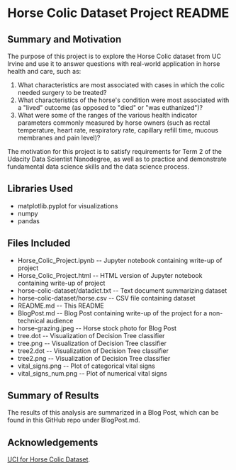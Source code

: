 # Horse Colic Dataset Project README

## Summary and Motivation

The purpose of this project is to explore the Horse Colic dataset from UC Irvine and use it to answer questions with real-world application in horse health and care, such as:

1. What characteristics are most associated with cases in which the colic needed surgery to be treated? 
2. What characteristics of the horse's condition were most associated with a "lived" outcome (as opposed to "died" or "was euthanized")?
3. What were some of the ranges of the various health indicator parameters commonly measured by horse owners (such as rectal temperature, heart rate, respiratory rate, capillary refill time, mucous membranes and pain level)?

The motivation for this project is to satisfy requirements for Term 2 of the Udacity Data Scientist Nanodegree, as well as to practice and demonstrate fundamental data science skills and the data science process.

## Libraries Used

- matplotlib.pyplot for visualizations
- numpy
- pandas

## Files Included

- Horse_Colic_Project.ipynb -- Jupyter notebook containing write-up of project
- Horse_Colic_Project.html -- HTML version of Jupyter notebook containing write-up of project
- horse-colic-dataset/datadict.txt -- Text document summarizing dataset
- horse-colic-dataset/horse.csv -- CSV file containing dataset
- README.md -- This README
- BlogPost.md -- Blog Post containing write-up of the project for a non-technical audience
- horse-grazing.jpeg -- Horse stock photo for Blog Post 
- tree.dot -- Visualization of Decision Tree classifier
- tree.png -- Visualization of Decision Tree classifier 
- tree2.dot -- Visualization of Decision Tree classifier
- tree2.png -- Visualization of Decision Tree classifier
- vital_signs.png -- Plot of categorical vital signs
- vital_signs_num.png -- Plot of numerical vital signs

## Summary of Results

The results of this analysis are summarized in a Blog Post, which can be found in this GitHub repo under BlogPost.md. 

## Acknowledgements

[UCI for Horse Colic Dataset](https://archive.ics.uci.edu/ml/datasets/Horse+Colic).
